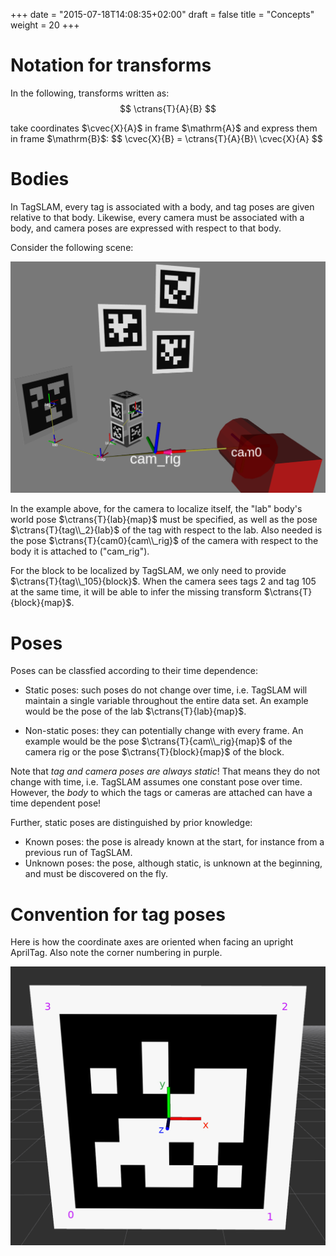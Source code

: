 +++
date = "2015-07-18T14:08:35+02:00"
draft = false
title = "Concepts"
weight = 20
+++
# Notation for transforms
In the following, transforms written as:
$$
\ctrans{T}{A}{B}
$$
<html>

</html>
take coordinates $\cvec{X}{A}$ in  frame $\mathrm{A}$ and express them in frame $\mathrm{B}$:
$$
\cvec{X}{B} = \ctrans{T}{A}{B}\ \cvec{X}{A}
$$

# Bodies
In TagSLAM, every tag is associated with a body, and tag poses are
given relative to that body. Likewise, every camera must be associated with 
a body, and camera poses are expressed with respect to that
body.

Consider the following scene:

<img src="../media/block_scene.png" alt="block scene" width="800"/>

In the example above, for the camera to localize itself, the "lab" body's world pose $\ctrans{T}{lab}{map}$ must be specified, as well as
the pose $\ctrans{T}{tag\\_2}{lab}$ of the tag with respect to the lab.
Also needed is the pose $\ctrans{T}{cam0}{cam\\_rig}$ of the camera with respect to the body it is attached to ("cam_rig").

For the block to be localized by TagSLAM, we only need to provide $\ctrans{T}{tag\\_105}{block}$. When the camera sees tags 2 and tag 105 at the same time, it will be able to infer the missing transform $\ctrans{T}{block}{map}$.

# Poses

Poses can be classfied according to their time dependence:

- Static poses: such poses do not change over time, i.e. TagSLAM will
  maintain a single variable throughout the entire data set. An
  example would be the pose of the lab $\ctrans{T}{lab}{map}$.

- Non-static poses: they can potentially change with every
  frame. An example would be the pose $\ctrans{T}{cam\\_rig}{map}$ of
  the camera rig or the pose $\ctrans{T}{block}{map}$ of the block.
  
Note that *tag and camera poses are always static*! That means they do
not change with time, i.e. TagSLAM assumes one constant pose over
time. However, the *body* to which the tags or cameras are attached
can have a time dependent pose! 

Further, static poses are distinguished by prior knowledge:

- Known poses: the pose is already known at the start, for instance
  from a previous run of TagSLAM.
- Unknown poses: the pose, although static, is unknown at the
  beginning, and must be discovered on the fly.


# Convention for tag poses

Here is how the coordinate axes are oriented when facing an upright
AprilTag. Also note the corner numbering in purple.

![tag corners](../media/tag_corners.png)
